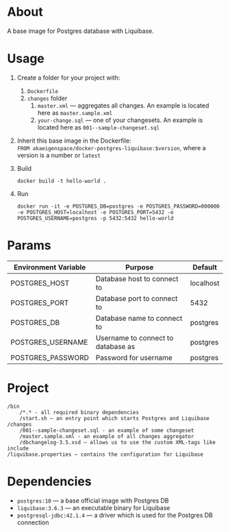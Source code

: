 # About

A base image for Postgres database with Liquibase.

# Usage

1. Create a folder for your project with:
    1. `Dockerfile`
    2. `changes` folder
        1. `master.xml` — aggregates all changes. An example is located here as `master.sample.xml`
        2. `your-change.sql` — one of your changesets. An example is located here as `001--sample-changeset.sql`

2. Inherit this base image in the Dockerfile:\
`FROM akaeigenspace/docker-postgres-liquibase:$version`, where a version is a number or `latest`

3. Build
    ```
    docker build -t hello-world .
    ```

4. Run
    ```
    docker run -it -e POSTGRES_DB=postgres -e POSTGRES_PASSWORD=000000 -e POSTGRES_HOST=localhost -e POSTGRES_PORT=5432 -e POSTGRES_USERNAME=postgres -p 5432:5432 hello-world
    ```

# Params

| Environment Variable | Purpose | Default |
|----------------------|---------|---------|
| POSTGRES_HOST | Database host to connect to | localhost |
| POSTGRES_PORT | Database port to connect to | 5432 |
| POSTGRES_DB | Database name to connect to | postgres |
| POSTGRES_USERNAME | Username to connect to database as | postgres |
| POSTGRES_PASSWORD | Password for username | postgres |

# Project 

```
/bin
    /*.* - all required binary dependencies
    /start.sh — an entry point which starts Postgres and Liquibase
/changes
    /001--sample-changeset.sql - an example of some changeset
    /master.sample.xml - an example of all changes aggregator 
    /dbchangelog-3.5.xsd — allows us to use the custom XML-tags like include
/liquibase.properties — contains the configuration for Liquibase
```

# Dependencies

* `postgres:10` — a base official image with Postgres DB
* `liquibase:3.6.3` — an executable binary for Liquibase
* `postgresql-jdbc:42.1.4` — a driver which is used for the Postgres DB connection
